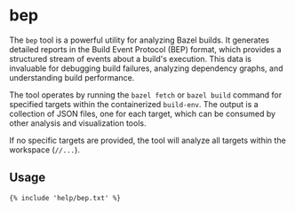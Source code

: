 # bep

The `bep` tool is a powerful utility for analyzing Bazel builds. It generates detailed reports in
the Build Event Protocol (BEP) format, which provides a structured stream of events about a build's
execution. This data is invaluable for debugging build failures, analyzing dependency graphs, and
understanding build performance.

The tool operates by running the `bazel fetch` or `bazel build` command for specified targets within
the containerized `build-env`. The output is a collection of JSON files, one for each target, which
can be consumed by other analysis and visualization tools.

If no specific targets are provided, the tool will analyze all targets within the workspace
(`//...`).

## Usage

```
{% include 'help/bep.txt' %}
```
